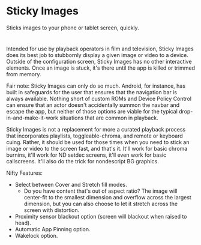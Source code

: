 # Sticky Images
Sticks images to your phone or tablet screen, quickly.
#
Intended for use by playback operators in film and television, Sticky Images does its best job to stubbornly display a given image or video to a device. Outside of the configuration screen, Sticky Images has no other interactive elements. Once an image is stuck, it's there until the app is killed or trimmed from memory.

Fair note: Sticky Images can only do so much. Android, for instance, has built in safeguards for the user that ensures that the navigation bar is always available. Nothing short of custom ROMs and Device Policy Control can ensure that an actor doesn't accidentally summon the navbar and escape the app, but neither of those options are viable for the typical drop-in-and-make-it-work situations that are common in playback.

Sticky Images is not a replacement for more a curated playback process that incorporates playlists, toggleable-chroma, and remote or keyboard cuing. Rather, it should be used for those times when you need to stick an image or video to the screen fast, and that's it. It'll work for basic chroma burnins, it'll work for ND setdec screens, it'll even work for basic callscreens. It'll also do the trick for nondescript BG graphics.

Nifty Features:
- Select between Cover and Stretch fill modes.
    - Do you have content that's out of aspect ratio? The image will center-fit to the smallest dimension and overflow across the largest dimension, but you can also choose to let it stretch across the screen with distortion.
- Proximity sensor blackout option (screen will blackout when raised to head).
- Automatic App Pinning option.
- Wakelock option.